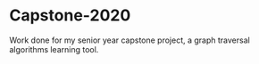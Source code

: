 # Capstone-2020

Work done for my senior year capstone project, a graph traversal algorithms learning tool.